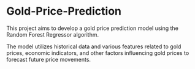 # Gold-Price-Prediction
This project aims to develop a gold price prediction model using the Random Forest Regressor algorithm.

The model utilizes historical data and various features related to gold prices, economic indicators, and other factors influencing gold prices to forecast future price movements.
